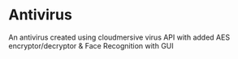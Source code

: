 # Antivirus
An antivirus created using cloudmersive virus API with added AES encryptor/decryptor &amp; Face Recognition with GUI
